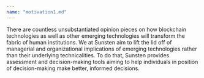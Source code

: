 ```yaml
---
name: "motivation1.md"
---
```


There are countless unsubstantiated opinion pieces on how blockchain technologies as well as other emerging technologies will transform the fabric of human institutions. We at Sunsten aim to lift the lid off of managerial and organizational implications of emerging technologies rather than their underlying technicalities. To do that, Sunsten provides assessment and decision-making tools aiming to help individuals in position of decision-making make better, informed decisions.
